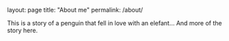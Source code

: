 layout: page
title: "About me"
permalink: /about/

This is a story of a penguin that fell in love with an elefant...
And more of the story here.
